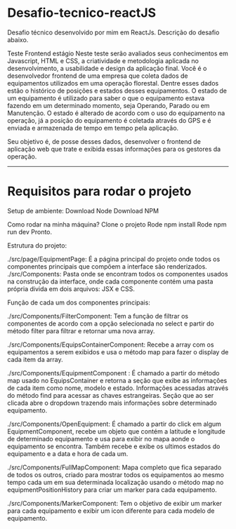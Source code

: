 # Desafio-tecnico-reactJS
Desafio técnico desenvolvido por mim em ReactJs. Descrição do desafio abaixo.

Teste Frontend estágio Neste teste serão avaliados seus conhecimentos em Javascript, HTML e CSS, a criatividade e metodologia aplicada no desenvolvimento, a usabilidade e design da aplicação final. Você é o desenvolvedor frontend de uma empresa que coleta dados de equipamentos utilizados em uma operação florestal. Dentre esses dados estão o histórico de posições e estados desses equipamentos. O estado de um equipamento é utilizado para saber o que o equipamento estava fazendo em um determinado momento, seja Operando, Parado ou em Manutenção. O estado é alterado de acordo com o uso do equipamento na operação, já a posição do equipamento é coletada através do GPS e é enviada e armazenada de tempo em tempo pela aplicação.

Seu objetivo é, de posse desses dados, desenvolver o frontend de aplicação web que trate e exibida essas informações para os gestores da operação.

----------------------------------------------------------------------------------------------------------------------------------------------------------------------------------------------------------------------------

# Requisitos para rodar o projeto 

Setup de ambiente: 
Download Node
Download NPM

Como rodar na minha máquina? 
Clone o projeto
Rode npm install
Rode npm run dev
Pronto.

Estrutura do projeto:

./src/page/EquipmentPage: É a página principal do projeto onde todos os componentes principais que compõem a interface são renderizados.
./src/Components: Pasta onde se encontram todos os componentes usados na construção da interface, onde cada componente contém uma pasta própria divida em dois arquivos: JSX e CSS.

Função de cada um dos componentes principais: 

./src/Components/FilterComponent: Tem a função de filtrar os componentes de acordo com a opção selecionada no select e partir do método filter para filtrar e retornar uma nova array.

./src/Components/EquipsContainerComponent: Recebe a array com os equipamentos a serem exibidos e usa o método map para fazer o display de cada item da array. 

./src/Components/EquipmentComponent : É chamado a partir do método map usado no EquipsContainer e retorna a seção que exibe as informações de cada item como nome, modelo e estado. Informações acessadas através do método find para acessar as chaves estrangeiras. Seção que ao ser clicada abre o dropdown trazendo mais informações sobre determinado equipamento.

./src/Components/OpenEquipment: É chamado a partir do click em algum EquipmentComponent, recebe um objeto que contém a latitude e longitude de determinado equipamento e usa para exibir no mapa aonde o equipamento se encontra. Também recebe e exibe os ultimos estados do equipamento e a data e hora de cada um.

./src/Components/FullMapComponent: Mapa completo que fica separado de todos os outros, criado para mostrar todos os equipamentos ao mesmo tempo cada um em sua determinada localização usando o método map no equipmentPositionHistory para criar um marker para cada equipamento.

./src/Components/MarkerComponent: Tem o objetivo de exibir um marker para cada equipamento e exibir um icon diferente para cada modelo de equipamento.
